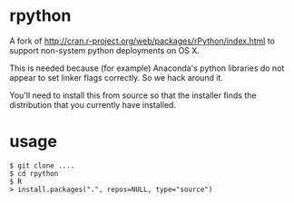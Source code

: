 rpython
=======

A fork of http://cran.r-project.org/web/packages/rPython/index.html to
support non-system python deployments on OS X.

This is needed because (for example) Anaconda's python libraries do
not appear to set linker flags correctly. So we hack around it.

You'll need to install this from source so that the installer finds
the distribution that you currently have installed.

usage
=====

    $ git clone ....
    $ cd rpython
	$ R
	> install.packages(".", repos=NULL, type="source")
